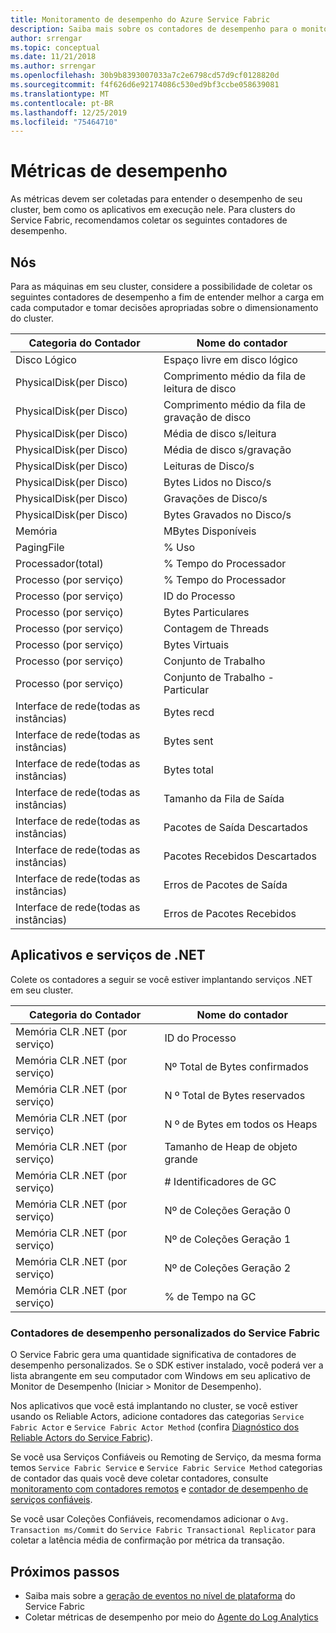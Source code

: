 ```yaml
---
title: Monitoramento de desempenho do Azure Service Fabric
description: Saiba mais sobre os contadores de desempenho para o monitoramento e diagnóstico de clusters do Azure Service Fabric.
author: srrengar
ms.topic: conceptual
ms.date: 11/21/2018
ms.author: srrengar
ms.openlocfilehash: 30b9b8393007033a7c2e6798cd57d9cf0128820d
ms.sourcegitcommit: f4f626d6e92174086c530ed9bf3ccbe058639081
ms.translationtype: MT
ms.contentlocale: pt-BR
ms.lasthandoff: 12/25/2019
ms.locfileid: "75464710"
---
```

# <a name="performance-metrics"></a>Métricas de desempenho

As métricas devem ser coletadas para entender o desempenho de seu cluster, bem como os aplicativos em execução nele. Para clusters do Service Fabric, recomendamos coletar os seguintes contadores de desempenho.

## <a name="nodes"></a>Nós

Para as máquinas em seu cluster, considere a possibilidade de coletar os seguintes contadores de desempenho a fim de entender melhor a carga em cada computador e tomar decisões apropriadas sobre o dimensionamento do cluster.

| Categoria do Contador | Nome do contador |
| --- | --- |
| Disco Lógico | Espaço livre em disco lógico |
| PhysicalDisk(per Disco) | Comprimento médio da fila de leitura de disco |
| PhysicalDisk(per Disco) | Comprimento médio da fila de gravação de disco |
| PhysicalDisk(per Disco) | Média de disco s/leitura |
| PhysicalDisk(per Disco) | Média de disco s/gravação |
| PhysicalDisk(per Disco) | Leituras de Disco/s |
| PhysicalDisk(per Disco) | Bytes Lidos no Disco/s |
| PhysicalDisk(per Disco) | Gravações de Disco/s |
| PhysicalDisk(per Disco) | Bytes Gravados no Disco/s |
| Memória | MBytes Disponíveis |
| PagingFile | % Uso |
| Processador(total) | % Tempo do Processador |
| Processo (por serviço) | % Tempo do Processador |
| Processo (por serviço) | ID do Processo |
| Processo (por serviço) | Bytes Particulares |
| Processo (por serviço) | Contagem de Threads |
| Processo (por serviço) | Bytes Virtuais |
| Processo (por serviço) | Conjunto de Trabalho |
| Processo (por serviço) | Conjunto de Trabalho - Particular |
| Interface de rede(todas as instâncias) | Bytes recd |
| Interface de rede(todas as instâncias) | Bytes sent |
| Interface de rede(todas as instâncias) | Bytes total |
| Interface de rede(todas as instâncias) | Tamanho da Fila de Saída |
| Interface de rede(todas as instâncias) | Pacotes de Saída Descartados |
| Interface de rede(todas as instâncias) | Pacotes Recebidos Descartados |
| Interface de rede(todas as instâncias) | Erros de Pacotes de Saída |
| Interface de rede(todas as instâncias) | Erros de Pacotes Recebidos |

## <a name="net-applications-and-services"></a>Aplicativos e serviços de .NET

Colete os contadores a seguir se você estiver implantando serviços .NET em seu cluster. 

| Categoria do Contador | Nome do contador |
| --- | --- |
| Memória CLR .NET (por serviço) | ID do Processo |
| Memória CLR .NET (por serviço) | Nº Total de Bytes confirmados |
| Memória CLR .NET (por serviço) | N º Total de Bytes reservados |
| Memória CLR .NET (por serviço) | N º de Bytes em todos os Heaps |
| Memória CLR .NET (por serviço) | Tamanho de Heap de objeto grande |
| Memória CLR .NET (por serviço) | # Identificadores de GC |
| Memória CLR .NET (por serviço) | Nº de Coleções Geração 0 |
| Memória CLR .NET (por serviço) | Nº de Coleções Geração 1 |
| Memória CLR .NET (por serviço) | Nº de Coleções Geração 2 |
| Memória CLR .NET (por serviço) | % de Tempo na GC |

### <a name="service-fabrics-custom-performance-counters"></a>Contadores de desempenho personalizados do Service Fabric

O Service Fabric gera uma quantidade significativa de contadores de desempenho personalizados. Se o SDK estiver instalado, você poderá ver a lista abrangente em seu computador com Windows em seu aplicativo de Monitor de Desempenho (Iniciar > Monitor de Desempenho). 

Nos aplicativos que você está implantando no cluster, se você estiver usando os Reliable Actors, adicione contadores das categorias `Service Fabric Actor` e `Service Fabric Actor Method` (confira [Diagnóstico dos Reliable Actors do Service Fabric](service-fabric-reliable-actors-diagnostics.md)).

Se você usa Serviços Confiáveis ou Remoting de Serviço, da mesma forma temos `Service Fabric Service` e `Service Fabric Service Method` categorias de contador das quais você deve coletar contadores, consulte [monitoramento com contadores remotos](service-fabric-reliable-serviceremoting-diagnostics.md) e [contador de desempenho de serviços confiáveis](service-fabric-reliable-services-diagnostics.md#performance-counters). 

Se você usar Coleções Confiáveis, recomendamos adicionar o `Avg. Transaction ms/Commit` do `Service Fabric Transactional Replicator` para coletar a latência média de confirmação por métrica da transação.


## <a name="next-steps"></a>Próximos passos

* Saiba mais sobre a [geração de eventos no nível de plataforma](service-fabric-diagnostics-event-generation-infra.md) do Service Fabric
* Coletar métricas de desempenho por meio do [Agente do Log Analytics](service-fabric-diagnostics-oms-agent.md)
